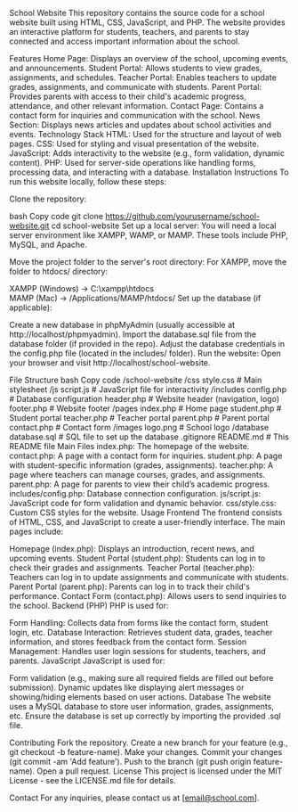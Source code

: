 School Website
This repository contains the source code for a school website built using HTML, CSS, JavaScript, and PHP. The website provides an interactive platform for students, teachers, and parents to stay connected and access important information about the school.

Features
Home Page: Displays an overview of the school, upcoming events, and announcements.
Student Portal: Allows students to view grades, assignments, and schedules.
Teacher Portal: Enables teachers to update grades, assignments, and communicate with students.
Parent Portal: Provides parents with access to their child's academic progress, attendance, and other relevant information.
Contact Page: Contains a contact form for inquiries and communication with the school.
News Section: Displays news articles and updates about school activities and events.
Technology Stack
HTML: Used for the structure and layout of web pages.
CSS: Used for styling and visual presentation of the website.
JavaScript: Adds interactivity to the website (e.g., form validation, dynamic content).
PHP: Used for server-side operations like handling forms, processing data, and interacting with a database.
Installation Instructions
To run this website locally, follow these steps:

Clone the repository:

bash
Copy code
git clone https://github.com/yourusername/school-website.git
cd school-website
Set up a local server: You will need a local server environment like XAMPP, WAMP, or MAMP. These tools include PHP, MySQL, and Apache.

Move the project folder to the server's root directory: For XAMPP, move the folder to htdocs/ directory:

XAMPP (Windows) -> C:\xampp\htdocs\
MAMP (Mac) -> /Applications/MAMP/htdocs/
Set up the database (if applicable):

Create a new database in phpMyAdmin (usually accessible at http://localhost/phpmyadmin).
Import the database.sql file from the database folder (if provided in the repo).
Adjust the database credentials in the config.php file (located in the includes/ folder).
Run the website: Open your browser and visit http://localhost/school-website.

File Structure
bash
Copy code
/school-website
    /css
        style.css            # Main stylesheet
    /js
        script.js            # JavaScript file for interactivity
    /includes
        config.php           # Database configuration
        header.php           # Website header (navigation, logo)
        footer.php           # Website footer
    /pages
        index.php            # Home page
        student.php          # Student portal
        teacher.php          # Teacher portal
        parent.php           # Parent portal
        contact.php          # Contact form
    /images
        logo.png             # School logo
    /database
        database.sql         # SQL file to set up the database
    .gitignore
    README.md               # This README file
Main Files
index.php: The homepage of the website.
contact.php: A page with a contact form for inquiries.
student.php: A page with student-specific information (grades, assignments).
teacher.php: A page where teachers can manage courses, grades, and assignments.
parent.php: A page for parents to view their child’s academic progress.
includes/config.php: Database connection configuration.
js/script.js: JavaScript code for form validation and dynamic behavior.
css/style.css: Custom CSS styles for the website.
Usage
Frontend
The frontend consists of HTML, CSS, and JavaScript to create a user-friendly interface. The main pages include:

Homepage (index.php): Displays an introduction, recent news, and upcoming events.
Student Portal (student.php): Students can log in to check their grades and assignments.
Teacher Portal (teacher.php): Teachers can log in to update assignments and communicate with students.
Parent Portal (parent.php): Parents can log in to track their child's performance.
Contact Form (contact.php): Allows users to send inquiries to the school.
Backend (PHP)
PHP is used for:

Form Handling: Collects data from forms like the contact form, student login, etc.
Database Interaction: Retrieves student data, grades, teacher information, and stores feedback from the contact form.
Session Management: Handles user login sessions for students, teachers, and parents.
JavaScript
JavaScript is used for:

Form validation (e.g., making sure all required fields are filled out before submission).
Dynamic updates like displaying alert messages or showing/hiding elements based on user actions.
Database
The website uses a MySQL database to store user information, grades, assignments, etc. Ensure the database is set up correctly by importing the provided .sql file.

Contributing
Fork the repository.
Create a new branch for your feature (e.g., git checkout -b feature-name).
Make your changes.
Commit your changes (git commit -am 'Add feature').
Push to the branch (git push origin feature-name).
Open a pull request.
License
This project is licensed under the MIT License - see the LICENSE.md file for details.

Contact
For any inquiries, please contact us at [email@school.com].


